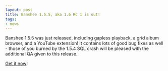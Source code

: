 ```yaml
---
layout: post
title: Banshee 1.5.5, aka 1.6 RC 1 is out!
tags:
- news
---
```


Banshee 1.5.5 was just released, including gapless playback, a grid album browser, and a YouTube extension!  It contains lots of good bug fixes as well - those of you burned by the 1.5.4 SQL crash will be pleased with the additional QA given to this release.

[Get it now](/download)!
